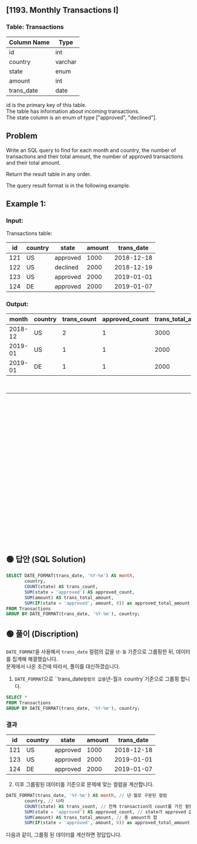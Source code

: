## [1193. Monthly Transactions I]


### Table: Transactions


| Column Name   | Type    |
|---------------|---------|
| id            | int     |
| country       | varchar |
| state         | enum    |
| amount        | int     |
| trans_date    | date    |

id is the primary key of this table.  
The table has information about incoming transactions.  
The state column is an enum of type ["approved", "declined"].  
 
## Problem 

Write an SQL query to find for each month and country, the number of transactions and their total amount, the number of approved transactions and their total amount.  

Return the result table in any order.  

The query result format is in the following example.  

 

## Example 1:

### Input: 

Transactions table:


| id   | country | state    | amount | trans_date |
|------|---------|----------|--------|------------|
| 121  | US      | approved | 1000   | 2018-12-18 |
| 122  | US      | declined | 2000   | 2018-12-19 |
| 123  | US      | approved | 2000   | 2019-01-01 |
| 124  | DE      | approved | 2000   | 2019-01-07 |

### Output: 

| month    | country | trans_count | approved_count | trans_total_amount | approved_total_amount |
|----------|---------|-------------|----------------|--------------------|-----------------------|
| 2018-12  | US      | 2           | 1              | 3000               | 1000                  |
| 2019-01  | US      | 1           | 1              | 2000               | 2000                  |
| 2019-01  | DE      | 1           | 1              | 2000               | 2000                  |


<br/>

---

<br/>
<br/>
<br/>
<br/>
<br/>
<br/>
<br/>
<br/>
<br/>
<br/>
<br/>
<br/>
<br/>
<br/>
<br/>
<br/>
<br/>
<br/>
<br/>
<br/>
<br/>
<br/>
<br/>


## 🟢 답안 (SQL Solution)

```sql
SELECT DATE_FORMAT(trans_date, '%Y-%m') AS month, 
       country,
       COUNT(state) AS trans_count,
       SUM(state = 'approved') AS approved_count,
       SUM(amount) AS trans_total_amount,
       SUM(IF(state = 'approved', amount, 0)) as approved_total_amount
FROM Transactions
GROUP BY DATE_FORMAT(trans_date, '%Y-%m'), country;
```

## 🟢 풀이 (Discription)
`DATE_FORMAT`을 사용해서 `trans_date` 컬럼의 값을 `년-월` 기준으로 그룹핑한 뒤, 데이터를 집계해 해결했습니다.   
문제에서 나온 조건에 따라서, 풀이를 대신하겠습니다. 

1. `DATE_FORMAT`으로  ``trans_date` 컬럼의 값을 `년-월`과 `country`기준으로 그룹핑 합니다.

```sql
SELECT *
FROM Transactions
GROUP BY DATE_FORMAT(trans_date, '%Y-%m'), country;
```

### 결과
| id  | country | state    | amount | trans_date |
| --- | ------- | -------- | ------ | ---------- |
| 121 | US      | approved | 1000   | 2018-12-18 |
| 123 | US      | approved | 2000   | 2019-01-01 |
| 124 | DE      | approved | 2000   | 2019-01-07 |

2. 이후 그룹핑된 데이터를 기준으로 문제에 맞는 컬럼을 계산합니다.

```sql
DATE_FORMAT(trans_date, '%Y-%m') AS month, // 년-월로 구분된 컬럼
       country, // 나라
       COUNT(state) AS trans_count, // 전체 transaction의 count를 가진 컬럼
       SUM(state = 'approved') AS approved_count, // state가 approved 값을 가진 rows의 개수
       SUM(amount) AS trans_total_amount, // 총 amount의 합
       SUM(IF(state = 'approved', amount, 0)) as approved_total_amount //state = 'approved'인 경우의 amount 합
```
다음과 같이, 그룹핑 된 데이터를 계산하면 정답입니다.

